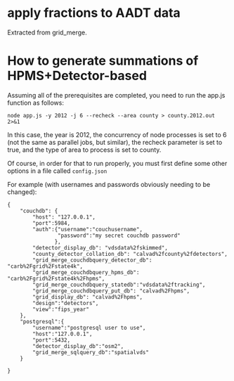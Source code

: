 # apply fractions to AADT data

Extracted from grid_merge.

# How to generate summations of HPMS+Detector-based

Assuming all of the prerequisites are completed, you need to run the
app.js function as follows:

```
node app.js -y 2012 -j 6 --recheck --area county > county.2012.out 2>&1
```

In this case, the year is 2012, the concurrency of node processes is
set to 6 (not the same as parallel jobs, but similar), the recheck
parameter is set to true, and the type of area to process is set to
county.


Of course, in order for that to run properly, you must first define
some other options in a file called `config.json`

For example (with usernames and passwords obviously needing to be changed):

```
{
    "couchdb": {
        "host": "127.0.0.1",
        "port":5984,
        "auth":{"username":"couchusername",
                "password":"my secret couchdb password"
               },
        "detector_display_db": "vdsdata%2fskimmed",
        "county_detector_collation_db": "calvad%2fcounty%2fdetectors",
        "grid_merge_couchdbquery_detector_db": "carb%2Fgrid%2Fstate4k",
        "grid_merge_couchdbquery_hpms_db": "carb%2Fgrid%2Fstate4k%2Fhpms",
        "grid_merge_couchdbquery_statedb":"vdsdata%2ftracking",
        "grid_merge_couchdbquery_put_db": "calvad%2Fhpms",
        "grid_display_db": "calvad%2Fhpms",
        "design":"detectors",
        "view":"fips_year"
    },
    "postgresql":{
        "username":"postgresql user to use",
        "host":"127.0.0.1",
        "port":5432,
        "detector_display_db":"osm2",
        "grid_merge_sqlquery_db":"spatialvds"
    }

}
```
